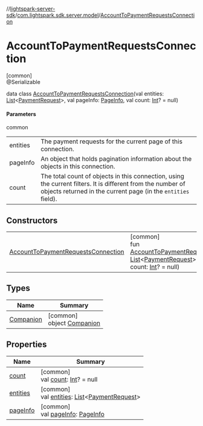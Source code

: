 //[lightspark-server-sdk](../../../index.md)/[com.lightspark.sdk.server.model](../index.md)/[AccountToPaymentRequestsConnection](index.md)

# AccountToPaymentRequestsConnection

[common]\
@Serializable

data class [AccountToPaymentRequestsConnection](index.md)(val entities: [List](https://kotlinlang.org/api/latest/jvm/stdlib/kotlin.collections/-list/index.html)&lt;[PaymentRequest](../-payment-request/index.md)&gt;, val pageInfo: [PageInfo](../-page-info/index.md), val count: [Int](https://kotlinlang.org/api/latest/jvm/stdlib/kotlin/-int/index.html)? = null)

#### Parameters

common

| | |
|---|---|
| entities | The payment requests for the current page of this connection. |
| pageInfo | An object that holds pagination information about the objects in this connection. |
| count | The total count of objects in this connection, using the current filters. It is different from the number of objects returned in the current page (in the `entities` field). |

## Constructors

| | |
|---|---|
| [AccountToPaymentRequestsConnection](-account-to-payment-requests-connection.md) | [common]<br>fun [AccountToPaymentRequestsConnection](-account-to-payment-requests-connection.md)(entities: [List](https://kotlinlang.org/api/latest/jvm/stdlib/kotlin.collections/-list/index.html)&lt;[PaymentRequest](../-payment-request/index.md)&gt;, pageInfo: [PageInfo](../-page-info/index.md), count: [Int](https://kotlinlang.org/api/latest/jvm/stdlib/kotlin/-int/index.html)? = null) |

## Types

| Name | Summary |
|---|---|
| [Companion](-companion/index.md) | [common]<br>object [Companion](-companion/index.md) |

## Properties

| Name | Summary |
|---|---|
| [count](count.md) | [common]<br>val [count](count.md): [Int](https://kotlinlang.org/api/latest/jvm/stdlib/kotlin/-int/index.html)? = null |
| [entities](entities.md) | [common]<br>val [entities](entities.md): [List](https://kotlinlang.org/api/latest/jvm/stdlib/kotlin.collections/-list/index.html)&lt;[PaymentRequest](../-payment-request/index.md)&gt; |
| [pageInfo](page-info.md) | [common]<br>val [pageInfo](page-info.md): [PageInfo](../-page-info/index.md) |
